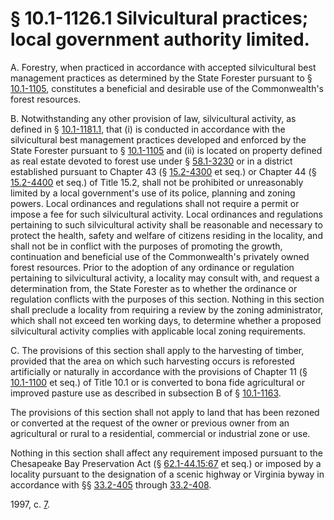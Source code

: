 # § 10.1-1126.1 Silvicultural practices; local government authority limited.

<p>A. Forestry, when practiced in accordance with accepted silvicultural best management practices as determined by the State Forester pursuant to § <a href='http://law.lis.virginia.gov/vacode/10.1-1105/'>10.1-1105</a>, constitutes a beneficial and desirable use of the Commonwealth's forest resources.</p><p>B. Notwithstanding any other provision of law, silvicultural activity, as defined in § <a href='http://law.lis.virginia.gov/vacode/10.1-1181.1/'>10.1-1181.1</a>, that (i) is conducted in accordance with the silvicultural best management practices developed and enforced by the State Forester pursuant to § <a href='http://law.lis.virginia.gov/vacode/10.1-1105/'>10.1-1105</a> and (ii) is located on property defined as real estate devoted to forest use under § <a href='http://law.lis.virginia.gov/vacode/58.1-3230/'>58.1-3230</a> or in a district established pursuant to Chapter 43 (§ <a href='http://law.lis.virginia.gov/vacode/15.2-4300/'>15.2-4300</a> et seq.) or Chapter 44 (§ <a href='http://law.lis.virginia.gov/vacode/15.2-4400/'>15.2-4400</a> et seq.) of Title 15.2, shall not be prohibited or unreasonably limited by a local government's use of its police, planning and zoning powers. Local ordinances and regulations shall not require a permit or impose a fee for such silvicultural activity. Local ordinances and regulations pertaining to such silvicultural activity shall be reasonable and necessary to protect the health, safety and welfare of citizens residing in the locality, and shall not be in conflict with the purposes of promoting the growth, continuation and beneficial use of the Commonwealth's privately owned forest resources. Prior to the adoption of any ordinance or regulation pertaining to silvicultural activity, a locality may consult with, and request a determination from, the State Forester as to whether the ordinance or regulation conflicts with the purposes of this section. Nothing in this section shall preclude a locality from requiring a review by the zoning administrator, which shall not exceed ten working days, to determine whether a proposed silvicultural activity complies with applicable local zoning requirements.</p><p>C. The provisions of this section shall apply to the harvesting of timber, provided that the area on which such harvesting occurs is reforested artificially or naturally in accordance with the provisions of Chapter 11 (§ <a href='http://law.lis.virginia.gov/vacode/10.1-1100/'>10.1-1100</a> et seq.) of Title 10.1 or is converted to bona fide agricultural or improved pasture use as described in subsection B of § <a href='http://law.lis.virginia.gov/vacode/10.1-1163/'>10.1-1163</a>.</p><p>The provisions of this section shall not apply to land that has been rezoned or converted at the request of the owner or previous owner from an agricultural or rural to a residential, commercial or industrial zone or use.</p><p>Nothing in this section shall affect any requirement imposed pursuant to the Chesapeake Bay Preservation Act (§ <a href='http://law.lis.virginia.gov/vacode/62.1-44.15:67/'>62.1-44.15:67</a> et seq.) or imposed by a locality pursuant to the designation of a scenic highway or Virginia byway in accordance with §§ <a href='http://law.lis.virginia.gov/vacode/33.2-405/'>33.2-405</a> through <a href='http://law.lis.virginia.gov/vacode/33.2-408/'>33.2-408</a>.</p><p>1997, c. <a href='http://lis.virginia.gov/cgi-bin/legp604.exe?971+ful+CHAP0007'>7</a>.</p>